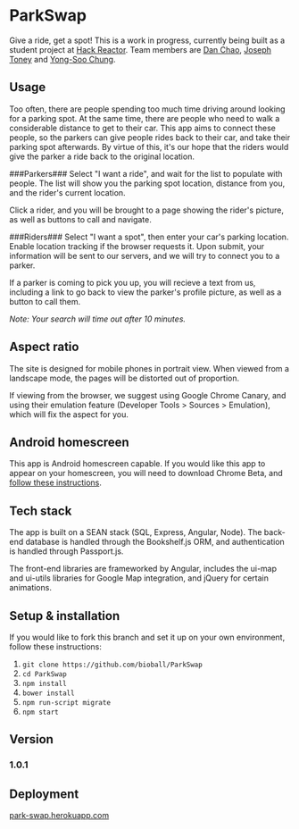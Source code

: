 ParkSwap
========

Give a ride, get a spot! This is a work in progress, currently being built as a student project at [Hack Reactor](http://www.hackreactor.com). Team members are [Dan Chao](http://www.github.com/bioball), [Joseph Toney](http://www.github.com/chip2int) and [Yong-Soo Chung](http://www.github.com/yongsoo).

Usage
-----

Too often, there are people spending too much time driving around looking for a parking spot. At the same time, there are people who need to walk a considerable distance to get to their car. This app aims to connect these people, so the parkers can give people rides back to their car, and take their parking spot afterwards. By virtue of this, it's our hope that the riders would give the parker a ride back to the original location.

###Parkers###
Select "I want a ride", and wait for the list to populate with people. The list will show you the parking spot location, distance from you, and the rider's current location.

Click a rider, and you will be brought to a page showing the rider's picture, as well as buttons to call and navigate.

###Riders###
Select "I want a spot", then enter your car's parking location. Enable location tracking if the browser requests it. Upon submit, your information will be sent to our servers, and we will try to connect you to a parker. 

If a parker is coming to pick you up, you will recieve a text from us, including a link to go back to view the parker's profile picture, as well as a button to call them.

*Note: Your search will time out after 10 minutes.*

Aspect ratio
------------

The site is designed for mobile phones in portrait view. When viewed from a landscape mode, the pages will be distorted out of proportion.

If viewing from the browser, we suggest using Google Chrome Canary, and using their emulation feature (Developer Tools > Sources > Emulation), which will fix the aspect for you.

Android homescreen
------------------

This app is Android homescreen capable. If you would like this app to appear on your homescreen, you will need to download Chrome Beta, and [follow these instructions](https://developers.google.com/chrome/mobile/docs/installtohomescreen).

Tech stack
----------

The app is built on a SEAN stack (SQL, Express, Angular, Node). The back-end database is handled through the Bookshelf.js ORM, and authentication is handled through Passport.js.

The front-end libraries are frameworked by Angular, includes the ui-map and ui-utils libraries for Google Map integration, and jQuery for certain animations.


Setup & installation
--------------------

If you would like to fork this branch and set it up on your own environment, follow these instructions:

1. `git clone https://github.com/bioball/ParkSwap`
2. `cd ParkSwap`
3. `npm install`
4. `bower install`
5. `npm run-script migrate`
6. `npm start`

Version
-------

### 1.0.1 ###


Deployment
----------

[park-swap.herokuapp.com](http://park-swap.herokuapp.com/)
